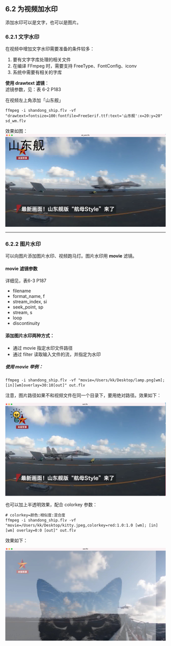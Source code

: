 ## 6.2 为视频加水印

添加水印可以是文字，也可以是图片。

### 6.2.1 文字水印

在视频中增加文字水印需要准备的条件较多：
1. 要有文字字库处理的相关文件
2. 在编译 FFmpeg 时，需要支持 FreeType、FontConfig、iconv 
3. 系统中需要有相关的字库

**使用 drawtext 滤镜**：   
滤镜参数，见：表 6-2 P183   

在视频左上角添加「山东舰」
```shell
ffmpeg -i shandong_ship.flv -vf "drawtext=fontsize=100:fontfile=FreeSerif.ttf:text='山东舰':x=20:y=20" sd_wm.flv
```
效果如图：![](./imgs/img_1.png)

---

### 6.2.2 图片水印

可以向图片添加图片水印、视频跑马灯。图片水印用 **movie** 滤镜。

#### movie 滤镜参数
详细见，表6-3 P187
- filename
- format_name, f
- stream_index, si
- seek_point, sp
- stream, s
- loop
- discontinuity

#### 添加图片水印两种方式：
- 通过 movie 指定水印文件路径
- 通过 filter 读取输入文件的流，并指定为水印

##### 使用 movie 举例：
```shell
ffmpeg -i shandong_ship.flv -vf "movie=/Users/kk/Desktop/lamp.png[wm]; [in][wm]overlay=30:10[out]" out.flv
```
注意，图片路径如果不和视频文件在同一个目录下，要用绝对路径。效果如下：  

![](./imgs/img_2.png)

也可以加上半透明效果，配合 colorkey 参数：
```shell
# colorkey=颜色:相似度:混合度
ffmpeg -i shandong_ship.flv -vf "movie=/Users/kk/Desktop/kitty.jpeg,colorkey=red:1.0:1.0 [wm]; [in] [wm] overlay=0:0 [out]" out.flv
```
效果如下：  

![](./imgs/img_3.png)


